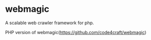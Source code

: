 # webmagic
A scalable web crawler framework for php.

PHP version of webmagic(https://github.com/code4craft/webmagic)
